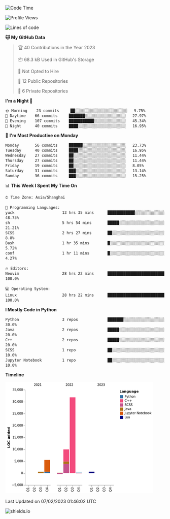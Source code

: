 <!--START_SECTION:waka-->
![Code Time](http://img.shields.io/badge/Code%20Time-152%20hrs%209%20mins-blue)

![Profile Views](http://img.shields.io/badge/Profile%20Views-0-blue)

![Lines of code](https://img.shields.io/badge/From%20Hello%20World%20I%27ve%20Written-48%20Thousand%20lines%20of%20code-blue)

**🐱 My GitHub Data** 

> 🏆 40 Contributions in the Year 2023
 > 
> 📦 68.3 kB Used in GitHub's Storage 
 > 
> 🚫 Not Opted to Hire
 > 
> 📜 12 Public Repositories 
 > 
> 🔑 6 Private Repositories  
 > 
**I'm a Night 🦉** 

```text
🌞 Morning    23 commits     ██░░░░░░░░░░░░░░░░░░░░░░░   9.75% 
🌆 Daytime    66 commits     ███████░░░░░░░░░░░░░░░░░░   27.97% 
🌃 Evening    107 commits    ███████████░░░░░░░░░░░░░░   45.34% 
🌙 Night      40 commits     ████░░░░░░░░░░░░░░░░░░░░░   16.95%

```
📅 **I'm Most Productive on Monday** 

```text
Monday       56 commits     ██████░░░░░░░░░░░░░░░░░░░   23.73% 
Tuesday      40 commits     ████░░░░░░░░░░░░░░░░░░░░░   16.95% 
Wednesday    27 commits     ██░░░░░░░░░░░░░░░░░░░░░░░   11.44% 
Thursday     27 commits     ██░░░░░░░░░░░░░░░░░░░░░░░   11.44% 
Friday       19 commits     ██░░░░░░░░░░░░░░░░░░░░░░░   8.05% 
Saturday     31 commits     ███░░░░░░░░░░░░░░░░░░░░░░   13.14% 
Sunday       36 commits     ███░░░░░░░░░░░░░░░░░░░░░░   15.25%

```


📊 **This Week I Spent My Time On** 

```text
⌚︎ Time Zone: Asia/Shanghai

💬 Programming Languages: 
yuck                     13 hrs 35 mins      ████████████░░░░░░░░░░░░░   48.75% 
sh                       5 hrs 54 mins       █████░░░░░░░░░░░░░░░░░░░░   21.21% 
SCSS                     2 hrs 27 mins       ██░░░░░░░░░░░░░░░░░░░░░░░   8.8% 
Bash                     1 hr 35 mins        █░░░░░░░░░░░░░░░░░░░░░░░░   5.72% 
conf                     1 hr 11 mins        █░░░░░░░░░░░░░░░░░░░░░░░░   4.27%

🔥 Editors: 
Neovim                   28 hrs 22 mins      █████████████████████████   100.0%

💻 Operating System: 
Linux                    28 hrs 22 mins      █████████████████████████   100.0%

```

**I Mostly Code in Python** 

```text
Python                   3 repos             ███████░░░░░░░░░░░░░░░░░░   30.0% 
Java                     2 repos             █████░░░░░░░░░░░░░░░░░░░░   20.0% 
C++                      2 repos             █████░░░░░░░░░░░░░░░░░░░░   20.0% 
SCSS                     1 repo              ██░░░░░░░░░░░░░░░░░░░░░░░   10.0% 
Jupyter Notebook         1 repo              ██░░░░░░░░░░░░░░░░░░░░░░░   10.0%

```


**Timeline**

![Chart not found](https://raw.githubusercontent.com/kopp4/kopp4/main/charts/bar_graph.png) 


 Last Updated on 07/02/2023 01:46:02 UTC
<!--END_SECTION:waka-->
![shields.io](https://img.shields.io/github/commit-activity/w/kopp4/kopp4?color=g&label=abusing%20bot&style=flat-square)
